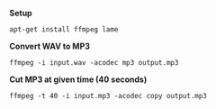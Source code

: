 **Setup**

`apt-get install ffmpeg lame`

**Convert WAV to MP3**

`ffmpeg -i input.wav -acodec mp3 output.mp3`

**Cut MP3 at given time (40 seconds)** 

`ffmpeg -t 40 -i input.mp3 -acodec copy output.mp3`
